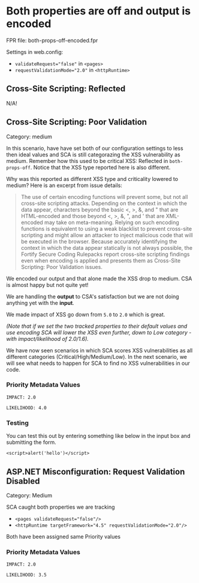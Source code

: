# Both properties are off and output is encoded

FPR file: both-props-off-encoded.fpr

Settings in web.config:

* `validateRequest="false"` in `<pages>`
* `requestValidationMode="2.0"` in `<httpRuntime>`

## Cross-Site Scripting: Reflected

N/A!

## Cross-Site Scripting: Poor Validation

Category: medium

In this scenario, have have set both of our configuration settings to less then ideal values and SCA is still categorazing the XSS vulnerability as medium.  Remember how this used to be critical XSS: Reflected in `both-props-off`.  Notice that the XSS type reported here is also different.

Why was this reported as different XSS type and criticality lowered to medium?  Here is an excerpt from issue details:

> The use of certain encoding functions will prevent some, but not all cross-site scripting attacks. Depending on the context in which the data appear, characters beyond the basic <, >, &, and " that are HTML-encoded and those beyond <, >, &, ", and ' that are XML-encoded may take on meta-meaning. Relying on such encoding functions is equivalent to using a weak blacklist to prevent cross-site scripting and might allow an attacker to inject malicious code that will be executed in the browser. Because accurately identifying the context in which the data appear statically is not always possible, the Fortify Secure Coding Rulepacks report cross-site scripting findings even when encoding is applied and presents them as Cross-Site Scripting: Poor Validation issues.

We encoded our output and that alone made the XSS drop to medium.  CSA is almost happy but not quite yet!

We are handling the **output** to CSA's satisfaction but we are not doing anything yet with the **input**.

We made impact of XSS go down from `5.0` to `2.0` which is great.

*(Note that if we set the two tracked properties to their default values and use encoding SCA will lower the XSS even further, down to Low category -with impact/likelihood of 2.0/1.6).*

We have now seen scenarios in which SCA scores XSS vulnerabilities as all different categories (Critical/High/Medium/Low).  In the next scenario, we will see what needs to happen for SCA to find no XSS vulnerabilities in our code.

### Priority Metadata Values

```IMPACT: 2.0```

```LIKELIHOOD: 4.0```

### Testing
You can test this out by entering something like below in the input box and submitting the form.
```
<script>alert('hello')</script>
```

## ASP.NET Misconfiguration: Request Validation Disabled

Category: Medium

SCA caught both properties we are tracking

* `<pages validateRequest="false"/>`
* `<httpRuntime targetFramework="4.5" requestValidationMode="2.0"/>`

Both have been assigned same Priority values

### Priority Metadata Values

```IMPACT: 2.0```

```LIKELIHOOD: 3.5```
